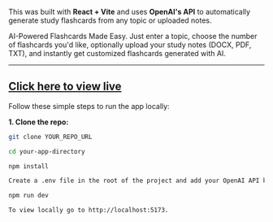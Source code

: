 This was built with **React + Vite** and uses **OpenAI's API** to automatically generate study flashcards from any topic or uploaded notes.


AI-Powered Flashcards Made Easy. Just enter a topic, choose the number of flashcards you'd like, optionally upload your study notes (DOCX, PDF, TXT), and instantly get customized flashcards generated with AI.

---
[Click here to view live](YOUR_LIVE_VERCEL_URL_HERE)
---

Follow these simple steps to run the app locally:

**1. Clone the repo:**
```bash
git clone YOUR_REPO_URL

cd your-app-directory

npm install

Create a .env file in the root of the project and add your OpenAI API key: VITE_OPENAI_API_KEY=your_openai_api_key_here

npm run dev

To view locally go to http://localhost:5173.